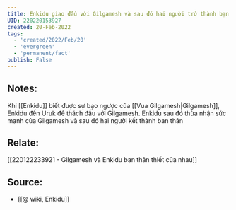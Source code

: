 ```yaml
---
title: Enkidu giao đấu với Gilgamesh và sau đó hai người trở thành bạn thân
UID: 220220153927
created: 20-Feb-2022
tags:
  - 'created/2022/Feb/20'
  - 'evergreen'
  - 'permanent/fact'
publish: False
---
```

## Notes:
Khi [[Enkidu]] biết được sự bạo ngược của [[Vua Gilgamesh|Gilgamesh]], Enkidu đến Uruk để thách đấu với Gilgamesh. Enkidu sau đó thừa nhận sức mạnh của Gilgamesh và sau đó hai người kết thành bạn thân

## Relate:
[[220122233921 - Gilgamesh và Enkidu bạn thân thiết của nhau]]

## Source:
- [[@ wiki, Enkidu]]


